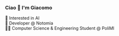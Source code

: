 ### Ciao 👋 I'm Giacomo
🤖 Interested in AI   
💼 Developer @ Notomia    
👨‍💻 Computer Science & Engineering Student @ PoliMI


<!--
**1giacomo/1giacomo** is a ✨ _special_ ✨ repository because its `README.md` (this file) appears on your GitHub profile.

Here are some ideas to get you started:

- 🔭 I’m currently working on ...
- 🌱 I’m currently learning ...
- 👯 I’m looking to collaborate on ...
- 🤔 I’m looking for help with ...
- 💬 Ask me about ...
- 📫 How to reach me: ...
- 😄 Pronouns: ...
- ⚡ Fun fact: ...
-->
